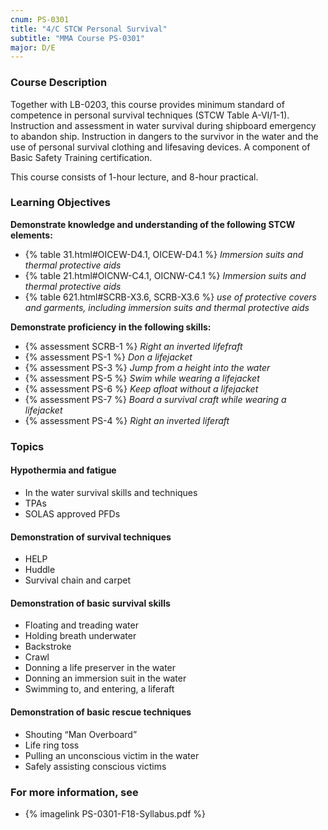 ```yaml
---
cnum: PS-0301
title: "4/C STCW Personal Survival"
subtitle: "MMA Course PS-0301"
major: D/E
---
```


### Course Description

Together with LB-0203, this course provides minimum standard of competence in personal survival techniques (STCW Table A-VI/1-1). Instruction and assessment in water survival during shipboard emergency to abandon ship. Instruction in dangers to the survivor in the water and the use of personal survival clothing and lifesaving devices. A component of Basic Safety Training certification.

This course consists of 1-hour lecture, and 8-hour practical.


### Learning Objectives

**Demonstrate knowledge and understanding of the following STCW elements:**

* {% table 31.html#OICEW-D4.1, OICEW-D4.1 %} *Immersion suits and thermal protective aids*
* {% table 21.html#OICNW-C4.1, OICNW-C4.1 %} *Immersion suits and thermal protective aids*
* {% table 621.html#SCRB-X3.6, SCRB-X3.6 %} *use of protective covers and garments, including immersion suits and thermal protective aids*

**Demonstrate proficiency in the following skills:**

* {% assessment SCRB-1 %} *Right an inverted lifefraft*
* {% assessment PS-1 %} *Don a lifejacket*
* {% assessment PS-3 %} *Jump from a height into the water*
* {% assessment PS-5 %} *Swim while wearing a lifejacket*
* {% assessment PS-6 %} *Keep afloat without a lifejacket*
* {% assessment PS-7 %} *Board a survival craft while wearing a lifejacket*
* {% assessment PS-4 %} *Right an inverted liferaft*

### Topics

#### Hypothermia and fatigue

* In the water survival skills and techniques
* TPAs  
* SOLAS approved PFDs

#### Demonstration of survival techniques

* HELP
* Huddle
* Survival chain and carpet 

#### Demonstration of basic survival skills

* Floating and treading water
* Holding breath underwater 
* Backstroke 
* Crawl
* Donning a life preserver in the water
* Donning an immersion suit in the water 
* Swimming to, and entering, a liferaft 


#### Demonstration of basic rescue techniques

* Shouting “Man Overboard”
* Life ring toss 
* Pulling an unconscious victim in the water
* Safely assisting conscious victims 



### For more information, see 

* {% imagelink PS-0301-F18-Syllabus.pdf %} 



